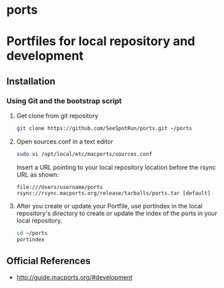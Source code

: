 # ports

Portfiles for local repository and development
==============================================

## Installation

### Using Git and the bootstrap script

1. Get clone from git repository 
    ```bash
    git clone https://github.com/SeeSpotRun/ports.git ~/ports
    ```


2. Open sources.conf in a text editor
    ```bash
    sudo vi /opt/local/etc/macports/sources.conf
    ```

    Insert a URL pointing to your local repository location before the rsync URL as shown:
    ```
    file:///Users/username/ports
    rsync://rsync.macports.org/release/tarballs/ports.tar [default]
    ```


3. After you create or update your Portfile, use portindex in the local repository's directory to create or update the index of the ports in your local repository.
    ```bash
    cd ~/ports
    portindex
    ```

## Official References

* http://guide.macports.org/#development
